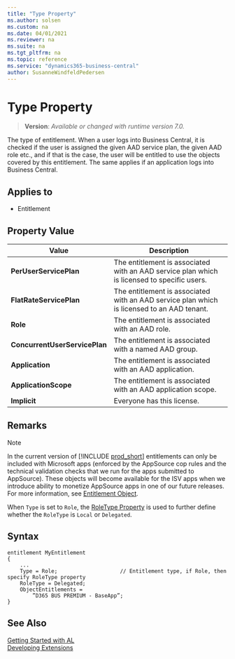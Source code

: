 ```yaml
---
title: "Type Property"
ms.author: solsen
ms.custom: na
ms.date: 04/01/2021
ms.reviewer: na
ms.suite: na
ms.tgt_pltfrm: na
ms.topic: reference
ms.service: "dynamics365-business-central"
author: SusanneWindfeldPedersen
---
```

[//]: # (START>DO_NOT_EDIT)
[//]: # (IMPORTANT:Do not edit any of the content between here and the END>DO_NOT_EDIT.)
[//]: # (Any modifications should be made in the .xml files in the ModernDev repo.)
# Type Property
> **Version**: _Available or changed with runtime version 7.0._

The type of entitlement. When a user logs into Business Central, it is checked if the user is assigned the given AAD service plan, the given AAD role etc., and if that is the case, the user will be entitled to use the objects covered by this entitlement. The same applies if an application logs into Business Central.

## Applies to
-   Entitlement

## Property Value

|Value|Description|
|-----------|---------------------------------------|
|**PerUserServicePlan**|The entitlement is associated with an AAD service plan which is licensed to specific users.|
|**FlatRateServicePlan**|The entitlement is associated with an AAD service plan which is licensed to an AAD tenant.|
|**Role**|The entitlement is associated with an AAD role.|
|**ConcurrentUserServicePlan**|The entitlement is associated with a named AAD group.|
|**Application**|The entitlement is associated with an AAD application.|
|**ApplicationScope**|The entitlement is associated with an AAD application scope.|
|**Implicit**|Everyone has this license.|

[//]: # (IMPORTANT: END>DO_NOT_EDIT)

## Remarks

> [!NOTE]  
> In the current version of [!INCLUDE [prod_short](../../includes/prod_short.md)] entitlements can only be included with Microsoft apps (enforced by the AppSource cop rules and the technical validation checks that we run for the apps submitted to AppSource). These objects will become available for the ISV apps when we introduce ability to monetize AppSource apps in one of our future releases. For more information, see [Entitlement Object](../devenv-entitlement-object.md).

When `Type` is set to `Role`, the [RoleType Property](devenv-roletype-property.md) is used to further define whether the `RoleType` is `Local` or `Delegated`.


## Syntax

```al
entitlement MyEntitlement
{
    ...
    Type = Role;                    // Entitlement type, if Role, then specify RoleType property
    RoleType = Delegated;
    ObjectEntitlements = 
        ”D365 BUS PREMIUM - BaseApp”;​
}
```

## See Also  
[Getting Started with AL](../devenv-get-started.md)  
[Developing Extensions](../devenv-dev-overview.md)  